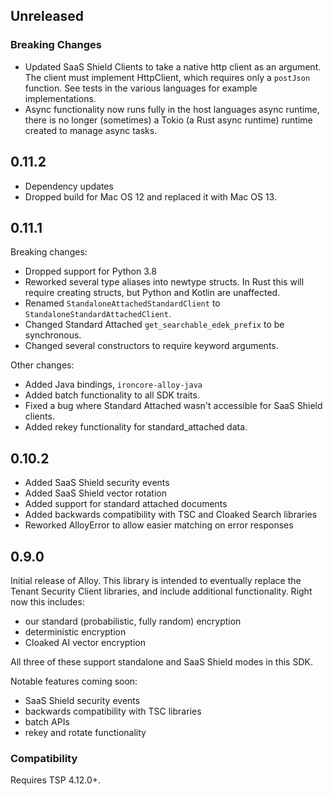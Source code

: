## Unreleased

### Breaking Changes
- Updated SaaS Shield Clients to take a native http client as an argument. The client must implement HttpClient, which requires only a `postJson` function. See tests in the various languages for example implementations.
- Async functionality now runs fully in the host languages async runtime, there is no longer (sometimes) a Tokio (a Rust async runtime) runtime created to manage async tasks.

## 0.11.2

- Dependency updates
- Dropped build for Mac OS 12 and replaced it with Mac OS 13.

## 0.11.1

Breaking changes:

- Dropped support for Python 3.8
- Reworked several type aliases into newtype structs. In Rust this will require creating structs, but Python and Kotlin are unaffected.
- Renamed `StandaloneAttachedStandardClient` to `StandaloneStandardAttachedClient`.
- Changed Standard Attached `get_searchable_edek_prefix` to be synchronous.
- Changed several constructors to require keyword arguments.

Other changes:

- Added Java bindings, `ironcore-alloy-java`
- Added batch functionality to all SDK traits.
- Fixed a bug where Standard Attached wasn't accessible for SaaS Shield clients.
- Added rekey functionality for standard_attached data.

## 0.10.2

- Added SaaS Shield security events
- Added SaaS Shield vector rotation
- Added support for standard attached documents
- Added backwards compatibility with TSC and Cloaked Search libraries
- Reworked AlloyError to allow easier matching on error responses

## 0.9.0

Initial release of Alloy. This library is intended to eventually replace the Tenant Security Client libraries, and include additional functionality. Right now this includes:

- our standard (probabilistic, fully random) encryption
- deterministic encryption
- Cloaked AI vector encryption

All three of these support standalone and SaaS Shield modes in this SDK.

Notable features coming soon:

- SaaS Shield security events
- backwards compatibility with TSC libraries
- batch APIs
- rekey and rotate functionality

### Compatibility

Requires TSP 4.12.0+.
